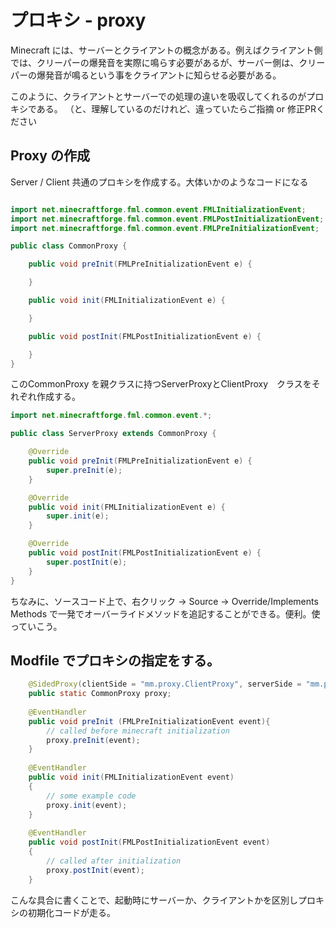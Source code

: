 
# プロキシ - proxy

Minecraft には、サーバーとクライアントの概念がある。例えばクライアント側では、クリーパーの爆発音を実際に鳴らす必要があるが、サーバー側は、クリーパーの爆発音が鳴るという事をクライアントに知らせる必要がある。

このように、クライアントとサーバーでの処理の違いを吸収してくれるのがプロキシである。
（と、理解しているのだけれど、違っていたらご指摘 or 修正PRください

## Proxy の作成

Server / Client 共通のプロキシを作成する。大体いかのようなコードになる

```CommonProxy.java

import net.minecraftforge.fml.common.event.FMLInitializationEvent;
import net.minecraftforge.fml.common.event.FMLPostInitializationEvent;
import net.minecraftforge.fml.common.event.FMLPreInitializationEvent;

public class CommonProxy {

    public void preInit(FMLPreInitializationEvent e) {

    }

    public void init(FMLInitializationEvent e) {

    }

    public void postInit(FMLPostInitializationEvent e) {

    }
}
```

このCommonProxy を親クラスに持つServerProxyとClientProxy　クラスをそれぞれ作成する。

```ServerProxy.java
import net.minecraftforge.fml.common.event.*;

public class ServerProxy extends CommonProxy {

    @Override
    public void preInit(FMLPreInitializationEvent e) {
        super.preInit(e);
    }

    @Override
    public void init(FMLInitializationEvent e) {
        super.init(e);
    }

    @Override
    public void postInit(FMLPostInitializationEvent e) {
        super.postInit(e);
    }
}
```

ちなみに、ソースコード上で、右クリック -> Source -> Override/Implements Methods で一発でオーバーライドメソッドを追記することができる。便利。使っていこう。

## Modfile でプロキシの指定をする。

```Modfile.java
	@SidedProxy(clientSide = "mm.proxy.ClientProxy", serverSide = "mm.proxy.ServerProxy", modId = MODID)
	public static CommonProxy proxy;
	
	@EventHandler
	public void preInit (FMLPreInitializationEvent event){
		// called before minecraft initialization
		proxy.preInit(event);
	}
	
	@EventHandler
	public void init(FMLInitializationEvent event)
	{
		// some example code
		proxy.init(event);
	}
	
	@EventHandler
	public void postInit(FMLPostInitializationEvent event)
	{
		// called after initialization
		proxy.postInit(event);
	}

```

こんな具合に書くことで、起動時にサーバーか、クライアントかを区別しプロキシの初期化コードが走る。

